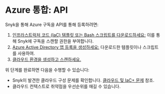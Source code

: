 # Azure 통합: API

Snyk을 통해 Azure 구독을 API를 통해 등록하려면:

1. [인프라스트럭처 코드 (IaC) 템플릿 또는 Bash 스크립트를 다운로드하세요:](step-1-download-azure-app-registration-iac-template-or-script-api.md) 이를 통해 Snyk에 구독을 스캔할 권한을 부여합니다.
2. [Azure Active Directory 앱 등록을 생성하세요:](step-2-create-the-azure-ad-app-registration-api.md) 다운로드한 템플릿이나 스크립트를 사용하여.
3. [클라우드 환경을 생성하고 스캔하세요.](step-3-create-and-scan-a-snyk-cloud-environment-for-azure-api.md)

위 단계를 완료하면 다음을 수행할 수 있습니다:

* Snyk이 발견한 클라우드 구성 문제를 확인합니다. [클라우드 및 IaC+ 문제](../../../getting-started-with-iac+-and-cloud-scans/manage-iac+-and-cloud-issues/) 참조.
* 클라우드 컨텍스트로 취약점을 우선순위를 매길 수 있습니다.
